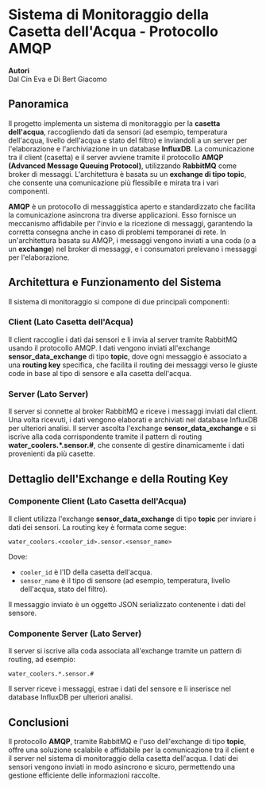 
# Sistema di Monitoraggio della Casetta dell'Acqua - Protocollo AMQP

**Autori**  
Dal Cin Eva e Di Bert Giacomo

## Panoramica

Il progetto implementa un sistema di monitoraggio per la **casetta dell'acqua**, raccogliendo dati da sensori (ad esempio, temperatura dell'acqua, livello dell'acqua e stato del filtro) e inviandoli a un server per l'elaborazione e l'archiviazione in un database **InfluxDB**. La comunicazione tra il client (casetta) e il server avviene tramite il protocollo **AMQP (Advanced Message Queuing Protocol)**, utilizzando **RabbitMQ** come broker di messaggi. L'architettura è basata su un **exchange di tipo topic**, che consente una comunicazione più flessibile e mirata tra i vari componenti.

**AMQP** è un protocollo di messaggistica aperto e standardizzato che facilita la comunicazione asincrona tra diverse applicazioni. Esso fornisce un meccanismo affidabile per l'invio e la ricezione di messaggi, garantendo la corretta consegna anche in caso di problemi temporanei di rete. In un'architettura basata su AMQP, i messaggi vengono inviati a una coda (o a un **exchange**) nel broker di messaggi, e i consumatori prelevano i messaggi per l'elaborazione.

## Architettura e Funzionamento del Sistema

Il sistema di monitoraggio si compone di due principali componenti:

### Client (Lato Casetta dell'Acqua)

Il client raccoglie i dati dai sensori e li invia al server tramite RabbitMQ usando il protocollo AMQP. I dati vengono inviati all'exchange **sensor_data_exchange** di tipo **topic**, dove ogni messaggio è associato a una **routing key** specifica, che facilita il routing dei messaggi verso le giuste code in base al tipo di sensore e alla casetta dell'acqua.
### Server (Lato Server)

Il server si connette al broker RabbitMQ e riceve i messaggi inviati dal client. Una volta ricevuti, i dati vengono elaborati e archiviati nel database InfluxDB per ulteriori analisi. Il server ascolta l'exchange **sensor_data_exchange** e si iscrive alla coda corrispondente tramite il pattern di routing **water_coolers.*.sensor.#**, che consente di gestire dinamicamente i dati provenienti da più casette.

## Dettaglio dell'Exchange e della Routing Key

### Componente Client (Lato Casetta dell'Acqua)

Il client utilizza l'exchange **sensor_data_exchange** di tipo **topic** per inviare i dati dei sensori. La routing key è formata come segue:

```
water_coolers.<cooler_id>.sensor.<sensor_name>
```

Dove:

- `cooler_id` è l'ID della casetta dell'acqua.
- `sensor_name` è il tipo di sensore (ad esempio, temperatura, livello dell'acqua, stato del filtro).

Il messaggio inviato è un oggetto JSON serializzato contenente i dati del sensore.

### Componente Server (Lato Server)

Il server si iscrive alla coda associata all'exchange tramite un pattern di routing, ad esempio:

```
water_coolers.*.sensor.#
```

Il server riceve i messaggi, estrae i dati del sensore e li inserisce nel database InfluxDB per ulteriori analisi.

## Conclusioni

Il protocollo **AMQP**, tramite RabbitMQ e l'uso dell'exchange di tipo **topic**, offre una soluzione scalabile e affidabile per la comunicazione tra il client e il server nel sistema di monitoraggio della casetta dell'acqua. I dati dei sensori vengono inviati in modo asincrono e sicuro, permettendo una gestione efficiente delle informazioni raccolte.
